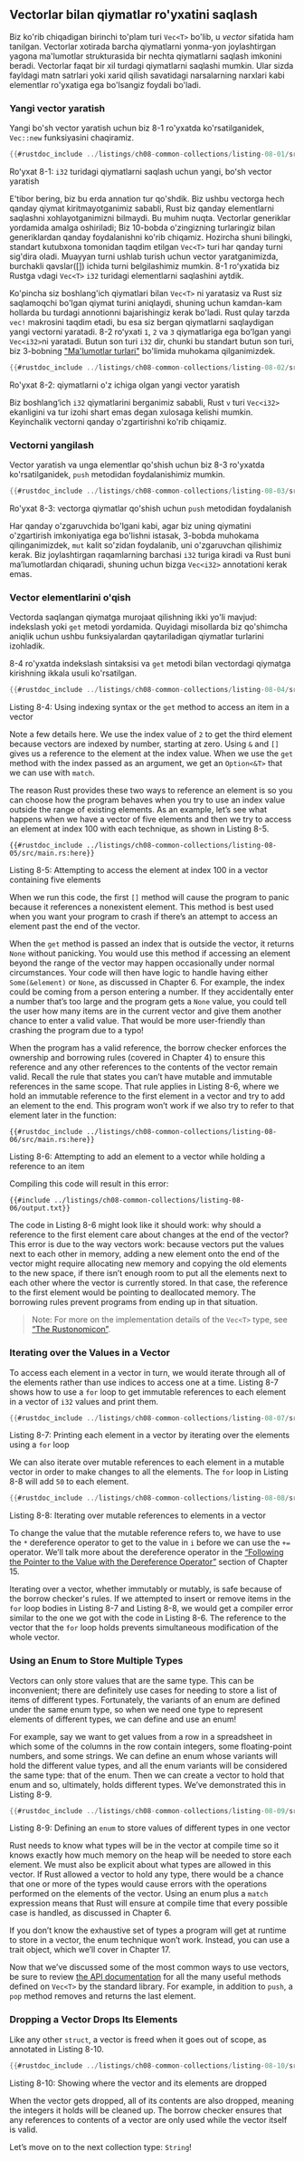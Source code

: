 ## Vectorlar bilan qiymatlar ro'yxatini saqlash

Biz ko'rib chiqadigan birinchi to'plam turi `Vec<T>` bo'lib, u *vector* sifatida ham tanilgan.
Vectorlar xotirada barcha qiymatlarni yonma-yon joylashtirgan yagona ma'lumotlar strukturasida bir nechta qiymatlarni saqlash imkonini beradi. Vectorlar faqat bir xil turdagi qiymatlarni saqlashi mumkin. Ular sizda fayldagi matn satrlari yoki xarid qilish savatidagi narsalarning narxlari kabi elementlar ro'yxatiga ega bo'lsangiz foydali bo'ladi.

### Yangi vector yaratish

Yangi bo'sh vector yaratish uchun biz 8-1 ro'yxatda ko'rsatilganidek, `Vec::new` funksiyasini chaqiramiz.

```rust
{{#rustdoc_include ../listings/ch08-common-collections/listing-08-01/src/main.rs:here}}
```

<span class="caption">Roʻyxat 8-1: `i32` turidagi qiymatlarni saqlash uchun yangi, boʻsh vector yaratish</span>

E'tibor bering, biz bu erda annation tur qo'shdik. Biz ushbu vectorga hech qanday qiymat kiritmayotganimiz sababli, Rust biz qanday elementlarni saqlashni xohlayotganimizni bilmaydi. Bu muhim nuqta. Vectorlar generiklar yordamida amalga oshiriladi; Biz 10-bobda o'zingizning turlaringiz bilan generiklardan qanday foydalanishni ko'rib chiqamiz. Hozircha shuni bilingki, standart kutubxona tomonidan taqdim etilgan `Vec<T>` turi har qanday turni sig'dira oladi.
Muayyan turni ushlab turish uchun vector yaratganimizda, burchakli qavslar([]) ichida turni belgilashimiz mumkin. 8-1 roʻyxatida biz Rustga `v`dagi `Vec<T>` `i32` turidagi elementlarni saqlashini aytdik.

Ko'pincha siz boshlang'ich qiymatlari bilan `Vec<T>` ni yaratasiz va Rust siz saqlamoqchi bo'lgan qiymat turini aniqlaydi, shuning uchun kamdan-kam hollarda bu turdagi annotionni bajarishingiz kerak bo'ladi. Rust qulay tarzda `vec!` makrosini taqdim etadi, bu esa siz bergan qiymatlarni saqlaydigan yangi vectorni yaratadi. 8-2 roʻyxati `1`, `2` va `3` qiymatlariga ega boʻlgan yangi `Vec<i32>`ni yaratadi. Butun son turi `i32` dir, chunki bu standart butun son turi, biz 3-bobning ["Ma'lumotlar turlari"][data-types]<!-- ignore --> bo'limida muhokama qilganimizdek.

```rust
{{#rustdoc_include ../listings/ch08-common-collections/listing-08-02/src/main.rs:here}}
```

<span class="caption">Ro'yxat 8-2: qiymatlarni o'z ichiga olgan yangi vector yaratish</span>

Biz boshlang‘ich `i32` qiymatlarini berganimiz sababli, Rust `v` turi `Vec<i32>` ekanligini va tur izohi shart emas degan xulosaga kelishi mumkin. Keyinchalik vectorni qanday o'zgartirishni ko'rib chiqamiz.

### Vectorni yangilash

Vector yaratish va unga elementlar qo'shish uchun biz 8-3 ro'yxatda ko'rsatilganidek, `push` metodidan foydalanishimiz mumkin.

```rust
{{#rustdoc_include ../listings/ch08-common-collections/listing-08-03/src/main.rs:here}}
```

<span class="caption">Ro'yxat 8-3: vectorga qiymatlar qo'shish uchun `push` metodidan foydalanish</span>

Har qanday o'zgaruvchida bo'lgani kabi, agar biz uning qiymatini o'zgartirish imkoniyatiga ega bo'lishni istasak, 3-bobda muhokama qilinganimizdek, `mut` kalit so'zidan foydalanib, uni o'zgaruvchan qilishimiz kerak. Biz joylashtirgan raqamlarning barchasi `i32` turiga kiradi va Rust buni maʼlumotlardan chiqaradi, shuning uchun bizga `Vec<i32>` annotationi kerak emas.

### Vector elementlarini o'qish

Vectorda saqlangan qiymatga murojaat qilishning ikki yo'li mavjud: indekslash yoki `get` metodi yordamida. Quyidagi misollarda biz qo'shimcha aniqlik uchun ushbu funksiyalardan qaytariladigan qiymatlar turlarini izohladik.

8-4 ro'yxatda indekslash sintaksisi va `get` metodi bilan vectordagi qiymatga kirishning ikkala usuli ko'rsatilgan.

```rust
{{#rustdoc_include ../listings/ch08-common-collections/listing-08-04/src/main.rs:here}}
```

<span class="caption">Listing 8-4: Using indexing syntax or the `get` method to
access an item in a vector</span>

Note a few details here. We use the index value of `2` to get the third element
because vectors are indexed by number, starting at zero. Using `&` and `[]`
gives us a reference to the element at the index value. When we use the `get`
method with the index passed as an argument, we get an `Option<&T>` that we can
use with `match`.

The reason Rust provides these two ways to reference an element is so you can
choose how the program behaves when you try to use an index value outside the
range of existing elements. As an example, let’s see what happens when we have
a vector of five elements and then we try to access an element at index 100
with each technique, as shown in Listing 8-5.

```rust,should_panic,panics
{{#rustdoc_include ../listings/ch08-common-collections/listing-08-05/src/main.rs:here}}
```

<span class="caption">Listing 8-5: Attempting to access the element at index
100 in a vector containing five elements</span>

When we run this code, the first `[]` method will cause the program to panic
because it references a nonexistent element. This method is best used when you
want your program to crash if there’s an attempt to access an element past the
end of the vector.

When the `get` method is passed an index that is outside the vector, it returns
`None` without panicking. You would use this method if accessing an element
beyond the range of the vector may happen occasionally under normal
circumstances. Your code will then have logic to handle having either
`Some(&element)` or `None`, as discussed in Chapter 6. For example, the index
could be coming from a person entering a number. If they accidentally enter a
number that’s too large and the program gets a `None` value, you could tell the
user how many items are in the current vector and give them another chance to
enter a valid value. That would be more user-friendly than crashing the program
due to a typo!

When the program has a valid reference, the borrow checker enforces the
ownership and borrowing rules (covered in Chapter 4) to ensure this reference
and any other references to the contents of the vector remain valid. Recall the
rule that states you can’t have mutable and immutable references in the same
scope. That rule applies in Listing 8-6, where we hold an immutable reference
to the first element in a vector and try to add an element to the end. This
program won’t work if we also try to refer to that element later in the
function:


```rust,ignore,does_not_compile
{{#rustdoc_include ../listings/ch08-common-collections/listing-08-06/src/main.rs:here}}
```

<span class="caption">Listing 8-6: Attempting to add an element to a vector
while holding a reference to an item</span>

Compiling this code will result in this error:


```console
{{#include ../listings/ch08-common-collections/listing-08-06/output.txt}}
```

The code in Listing 8-6 might look like it should work: why should a reference
to the first element care about changes at the end of the vector? This error is
due to the way vectors work: because vectors put the values next to each other
in memory, adding a new element onto the end of the vector might require
allocating new memory and copying the old elements to the new space, if there
isn’t enough room to put all the elements next to each other where the vector
is currently stored. In that case, the reference to the first element would be
pointing to deallocated memory. The borrowing rules prevent programs from
ending up in that situation.

> Note: For more on the implementation details of the `Vec<T>` type, see [“The
> Rustonomicon”][nomicon].

### Iterating over the Values in a Vector

To access each element in a vector in turn, we would iterate through all of the
elements rather than use indices to access one at a time. Listing 8-7 shows how
to use a `for` loop to get immutable references to each element in a vector of
`i32` values and print them.

```rust
{{#rustdoc_include ../listings/ch08-common-collections/listing-08-07/src/main.rs:here}}
```

<span class="caption">Listing 8-7: Printing each element in a vector by
iterating over the elements using a `for` loop</span>

We can also iterate over mutable references to each element in a mutable vector
in order to make changes to all the elements. The `for` loop in Listing 8-8
will add `50` to each element.

```rust
{{#rustdoc_include ../listings/ch08-common-collections/listing-08-08/src/main.rs:here}}
```

<span class="caption">Listing 8-8: Iterating over mutable references to
elements in a vector</span>

To change the value that the mutable reference refers to, we have to use the
`*` dereference operator to get to the value in `i` before we can use the `+=`
operator. We’ll talk more about the dereference operator in the [“Following the
Pointer to the Value with the Dereference Operator”][deref]<!-- ignore -->
section of Chapter 15.

Iterating over a vector, whether immutably or mutably, is safe because of the
borrow checker's rules. If we attempted to insert or remove items in the `for`
loop bodies in Listing 8-7 and Listing 8-8, we would get a compiler error
similar to the one we got with the code in Listing 8-6. The reference to the
vector that the `for` loop holds prevents simultaneous modification of the
whole vector.

### Using an Enum to Store Multiple Types

Vectors can only store values that are the same type. This can be inconvenient;
there are definitely use cases for needing to store a list of items of
different types. Fortunately, the variants of an enum are defined under the
same enum type, so when we need one type to represent elements of different
types, we can define and use an enum!

For example, say we want to get values from a row in a spreadsheet in which
some of the columns in the row contain integers, some floating-point numbers,
and some strings. We can define an enum whose variants will hold the different
value types, and all the enum variants will be considered the same type: that
of the enum. Then we can create a vector to hold that enum and so, ultimately,
holds different types. We’ve demonstrated this in Listing 8-9.

```rust
{{#rustdoc_include ../listings/ch08-common-collections/listing-08-09/src/main.rs:here}}
```

<span class="caption">Listing 8-9: Defining an `enum` to store values of
different types in one vector</span>

Rust needs to know what types will be in the vector at compile time so it knows
exactly how much memory on the heap will be needed to store each element. We
must also be explicit about what types are allowed in this vector. If Rust
allowed a vector to hold any type, there would be a chance that one or more of
the types would cause errors with the operations performed on the elements of
the vector. Using an enum plus a `match` expression means that Rust will ensure
at compile time that every possible case is handled, as discussed in Chapter 6.

If you don’t know the exhaustive set of types a program will get at runtime to
store in a vector, the enum technique won’t work. Instead, you can use a trait
object, which we’ll cover in Chapter 17.

Now that we’ve discussed some of the most common ways to use vectors, be sure
to review [the API documentation][vec-api]<!-- ignore --> for all the many
useful methods defined on `Vec<T>` by the standard library. For example, in
addition to `push`, a `pop` method removes and returns the last element.

### Dropping a Vector Drops Its Elements

Like any other `struct`, a vector is freed when it goes out of scope, as
annotated in Listing 8-10.

```rust
{{#rustdoc_include ../listings/ch08-common-collections/listing-08-10/src/main.rs:here}}
```

<span class="caption">Listing 8-10: Showing where the vector and its elements
are dropped</span>

When the vector gets dropped, all of its contents are also dropped, meaning the
integers it holds will be cleaned up. The borrow checker ensures that any
references to contents of a vector are only used while the vector itself is
valid.

Let’s move on to the next collection type: `String`!

[data-types]: ch03-02-data-types.html#data-types
[nomicon]: ../nomicon/vec/vec.html
[vec-api]: ../std/vec/struct.Vec.html
[deref]: ch15-02-deref.html#following-the-pointer-to-the-value-with-the-dereference-operator
